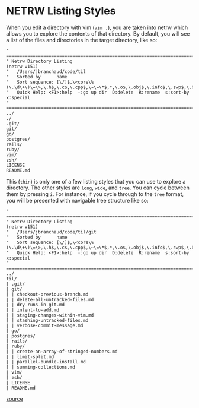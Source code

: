 # NETRW Listing Styles

When you edit a directory with vim (`vim .`), you are taken into netrw which allows
you to explore the contents of that directory. By default, you will see a
list of the files and directories in the target directory, like so:

```
" ============================================================================
" Netrw Directory Listing                                        (netrw v151)
"   /Users/jbranchaud/code/til
"   Sorted by      name
"   Sort sequence: [\/]$,\<core\%(\.\d\+\)\=\>,\.h$,\.c$,\.cpp$,\~\=\*$,*,\.o$,\.obj$,\.info$,\.swp$,\.bak$,\~$
"   Quick Help: <F1>:help  -:go up dir  D:delete  R:rename  s:sort-by  x:special
" ==============================================================================
../
./
.git/
git/
go/
postgres/
rails/
ruby/
vim/
zsh/
LICENSE
README.md
```

This (`thin`) is only one of a few listing styles that you can use to explore a
directory. The other styles are `long`, `wide`, and `tree`. You can cycle
between them by pressing `i`. For instance, if you cycle through to the `tree`
format, you will be presented with navigable tree structure like so:

```
" ============================================================================
" Netrw Directory Listing                                        (netrw v151)
"   /Users/jbranchaud/code/til/git
"   Sorted by      name
"   Sort sequence: [\/]$,\<core\%(\.\d\+\)\=\>,\.h$,\.c$,\.cpp$,\~\=\*$,*,\.o$,\.obj$,\.info$,\.swp$,\.bak$,\~$
"   Quick Help: <F1>:help  -:go up dir  D:delete  R:rename  s:sort-by  x:special
" ==============================================================================
../
til/
| .git/
| git/
| | checkout-previous-branch.md
| | delete-all-untracked-files.md
| | dry-runs-in-git.md
| | intent-to-add.md
| | staging-changes-within-vim.md
| | stashing-untracked-files.md
| | verbose-commit-message.md
| go/
| postgres/
| rails/
| ruby/
| | create-an-array-of-stringed-numbers.md
| | limit-split.md
| | parallel-bundle-install.md
| | summing-collections.md
| vim/
| zsh/
| LICENSE
| README.md
```

[source](http://vimdoc.sourceforge.net/htmldoc/pi_netrw.html)
